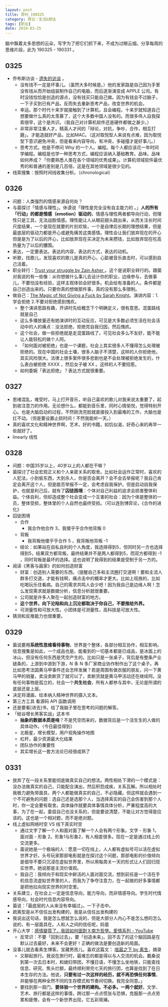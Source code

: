 ```yaml
---
layout: post
title: 周刊_190325
category: 周记｜生活&想法
tags: [职业]
date: 2019-03-25
---
```


脑中飘着太多思想的云朵，写字为了把它们抓下来，不成为过眼云烟。分享每周的思维片段，此为 190325 - 190331 。

## 0325 
  - 乔布斯访谈 - [遗失的访谈](https://www.bilibili.com/video/av1623373/?spm_id_from=333.788.videocard.3) 。
      - 没有钱不一定是坏事儿。（虽然大多时候是。）他的发家路是自己因为手里没有钱从而开始组装制作自己的电脑，而后逐渐演变成 APPLE 公司。有时没钱恰恰是创造的源点，没有钱买只能自己做。因为有钱会不过脑子，一下子买到已有产品，反而失去重新思考产品，改变世界的机会。
      - 幸运。那个时代十来岁就接触到了计算机，且会编程。十来岁就知道自己想要做什么真的太羡慕了，这个大多数中国人没有的。而很多伟人自我探索很早，这个是共识。（我自己对计算机软件还是硬件都做之甚少。）
      - 非常非常注重人才。精英人才间的「辩论，对抗，争吵，合作，相互打磨」。才能造就好产品，比如MAC。（这对取悦型人来说有点难，因为取悦型下意识避免冲突，但是看来内容导向，有冲突，多碰撞才是好事儿。）
      - 思考方式。他是不停问 Why 的一个人。编程。每个人都应该花一年时间学编程。编程是也学一种思考方式，编程应该纳入基础教育。品味。品味如何养成？「你要熟悉人类在各个领域的优秀成果」。计算机领域软件最优秀的和普通的差别是几百倍，这是在其他领域是很少见的。
  - 线索搜集：按照时间线收集分析。（chronological）
  
## 0326  
   - 问题：人类强烈的情感来源自何处？
   - 与菌探讨「情感与理性」。休谟说「理性是完全没有自主能力的 。」**人的所有「行动」的都是情感（emotion）驱动的**，情感与理性两者都导向行动，但理性只是工具，无法战胜情感。理性能让人从眼前甜头跳出来，从而关注长时间尺度结果，一个是现在就要的片刻欢愉，一个是自律后长期的理想结果，但是最底层的驱动力都是开心或避免痛苦这类感情。理性会让我们放弃现在的开心但是是为了以后的开心，比如放弃现在买决定为未来攒钱，比如放弃现在吃高热量为了以后的腰围。
   - 表达，一定要表达。表达的内容，表达的方式，表达的动机。
   - 听歌，找歌儿，发现喜欢的歌儿是真的开心，心脏被音乐直击时，可以感到自己活着。
   - 职业转行：[Trust your struggle by Zain Asher ](https://www.youtube.com/watch?v=BT2XlI8oeh0)。这个是说职业转行的。跟菌对我说的有一些像：从你想做什么事儿去设计你的职业，边缘参与，去做事儿，不要怕没有经验，这样主观体验会好很多。机会给有准备的人。条件都是自己创造出来的。只要你真的想做那件事，真的没有那么多限制。
  - 做自己：[The Magic of Not Giving a Fuck by Sarah Knight](https://www.youtube.com/watch?v=GwRzjFQa_Og)。演讲内容：1.学会拒绝 2.不要对拒绝感到愧疚。
     - 整个演讲思路有趣，开讲时先给概念下个明确定义，很有意思。混蛋路线就是自己
     - 这么多播放量还有她演讲时的互动反应，可见是大多数必须生活在社会活动中的人的痛点：没法拒绝，拒绝完自我归因，然后愧疚。
     - 这个社会，做一些拒绝就是走混蛋路线了，可见社会多么不友好，能不能让人能轻松的做个人阿。
     - 「如何面对被拒绝」也是一个课题，社会上其实很多人不懂得怎么处理被拒绝的。现在中国的社会土壤，很多人脑子不清楚，这样的人你拒绝他，其实风险很大。法律上很多案件很多悲剧也是不会处理被拒绝发生的，什么表白被拒绝 XXXX ，然后女子被 XX 。这样的人不要招惹。
     - 如何委婉「表达拒绝」？表达方式就很重要。
     
## 0327  

   - 思绪混乱，难受时，马上打开音乐，听自己喜欢的歌儿对我来说太重要了，起到收注意力的作用。无论想什么，都能到音乐里，同时心情愉悦，觉得特别开心。也是大脑启动的过程，不然刚洗完脸就直接投入到最难的工作，大脑也是扛不动。（但是要设置止损时间！不然我能听一天。）
   - 真的喜欢文化和精神世界啊，艺术，好的书籍，如饥似渴，好奇心来的再早一些就好了。
   - linearly 线性
    
## 0328 

   - 问题：中国35岁以上，40岁以上的人都在干嘛？
   - 菌探讨了社会宏观正义和个人亲密关系的取舍。比如社会运作正常时，喜欢的人犯法，小到偷东西，大到杀人，你是否会离开？会不会去举报呢？我自己肯定会离开这个人，但是能否举报不一定，会考虑自我保护。但是启动自我保护，也就是利己后，就有了**囚徒困境**：个体对自己利益的追求会损害整体利益。个体自利，但却造成整个社会变成一个互害的社会：因为个体是整体的一员，整体受损，整体里的个人自然也最终受损。（可以连到博弈论，《合作的进化》
   - 囚徒困境
      - 合作
          - 我合作他合作 3，我傻乎乎合作他背叛 0
      - 背叛
          - 我背叛他傻乎乎合作 5 ，我背叛他背叛 -1
      - 结论：如果站在自私自利的个人角度，我选择得到5，但同时另一方也选择得到5，结果双方都背叛，最终结果并不是两人都得到5，而双方都得到 -1 ，同时背叛是最坏的选择。这也说明了我得到的结果是受制于另一方的。 
   - 阅读《黑客与画家》的如何创造财富
      - 财富：创造别人需要的东西。（提醒自己多和主流圈打交道啊！要和主流人群多打交道，才能有钱啊，痛点击中的概率才更大。比如上班族的，比如吃喝玩乐住看病。自己的需求共鸣人会少吧！因为我自己是边缘人啊！怎么发现需求就是数据分析，信息分析就很重要。
      - 公司就是许多人聚在一起创造财富的地方。
      - **这个世界，向下沦陷和向上沉沦都取决于你自己，不要推给外界。**
      - 可测量性和可放大性。小团体是可测量性，高科技是可放大性。
   - 猜测和反推能力也很重要。
   
## 0329 

   - 菌说要用**系统性思维看待事物**，世界是个整体，各部分相互协作，相互影响。信息搜集是如此，一个成品也是。能看到的一切基本都是已成品，是冰面上的冰山，但没有任何东西是凭空产生的。比如只是一张桌子，背后是有整条产业链条的，上游到中游到下游，N 多 N 多厂家商业协作制作出了这个桌子。再比如思考法国黄马甲事件还会怎样发展？若是周围有做衣服的朋友，问一下黄马甲的销量，卖没卖断货了就可以了，卖断货就是黄马甲活动还在继续阿。没有任何事物是孤立的，社会一个**共生社会**，所有人都参与其中，无论是所谓的底层还是上层。 
   - 决定将漫画，绘本纳入精神世界的摄入文本。
   - 第三方工具 看源码 API 函数调用
   - 还是要看[进去]书，给了我脑子里在思考的问题的解答。
   - 「硅谷增长黑客实战」这本书
      - **抽象的数据本质是啥**？不是凭空而来的，数据背后是一个活生生的人做的具体动作。（今日最佳得到）
      - 北极星，增长模型，用户视角操作地图
      - 杠杆，最少资源最大化结果
      - 团队协作的重要性
      - 其实增长这一套方法论已经很成熟了
      
## 0331 
  - 放弃了在一段关系里能彻底做真实自己的想法。两性相处下滑的一个模式是：没办法做真实的自己，只能配合演出，然后积怨成疾，关系瓦解。所以相处时我极力避免带面具，两个人都能做真实的自己，不必隐藏。但这样就会遇到一个不可避免的问题：选自己还是选那个人，当选择真实的自己会伤害到那个人时，你一定会要有取舍。具体操作就要具体事情具体分析，严重程度高的大事，为了在一起，委屈自己也没关系的，但是要说清楚，不能让对方觉得是应该的。这也是一个相对题，而不是绝对题。
  - 线上虚拟网络时空 VS 线下真实时空
      - 通过文字了解一个人和面对面了解一个人会有两个形象。文字 - 形象 1，面对面 - 形象 2。形象1与形象2，有人相差很多。现在一定是通过线上的交流更多。
      - 菌说她是一个极端的人：愿意一切在线上，人人都有虚拟号可以活在虚拟世界才好。头号玩家那部电影就是在探讨这个问题，那部电影的价值倾向是倡导不要只沉浸在虚拟世界里，所以用每周关一天的形式让人们回归现实世界。她说那是主流价值观。
      - 我自己：我倾向于和现实中鲜活的人面对面交流，想到前任是一个活在手机信息流虚拟世界里的人，而我为了争夺注意力，在一起做的好多事情都是把他拉向现实世界的时空里。
- 关系建立，在社会上一定是信息导向，能力导向，而非情感导向。学生时代情感导向，社会时代信息内容导向。
- 菌说：「最底层的人从来没有幸福过」。一下子击中。
- 疏离型是从不信任出发构建的，我是从信任出发构建的
- 我说出这句话，我是怎么想就怎么说的，但是大部分人内心不是怎么想的怎么说的，有一层面具在。人和人之间的信任呢，妈蛋
- 开心大学：[感情變質了，我該如何面對Ｘ南方哲學。愛情系列 - YouTube](https://www.youtube.com/watch?v=Hm4GYkyZIR0) 
     - 反常识：不要「回到过去」，要「创造未来」。回不去了的这个脑回路是在默认过去最好，未来不会更好！正确的做法是要创造新的局面。
- 没事儿就去看素生博客。宝藏男孩儿。喜欢这篇文： [喧嚣之下 by 素生](http://z.arlmy.me/posts/Chat/Chat_SandD_20180713/)，摘录
    - 又聊起旅行。我说在旅行时，最难忘的都是得以与人交流的机会。戴桑说到第一次去日本时，和媳妇带团，不懂日语，不懂怎么坐地铁，只能查找信息、研究、焦头烂额，最终顺利带完七天的旅行团，也算是找到了在日本生存的方法。他说，**只要有过一次这样的经历，就不再恐惧任何事情**，并能够在两种全然不同的生存模式和节奏间切换。我完全同意。」
    - 要找到那一扇门。**要体验一个世界的建构。不必多。一两个就好**。文学、艺术、旅行都是这样的事情，跨过那一点点慌张与恐惧，克服那一点点劳累和疲倦，会有一个新世界出现，它五彩斑斓。
